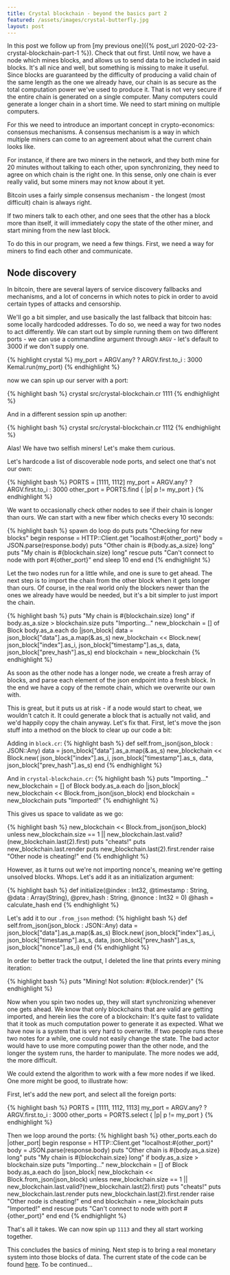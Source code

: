 ```yaml
---
title: Crystal blockchain - beyond the basics part 2
featured: /assets/images/crystal-butterfly.jpg
layout: post
---
```


In this post we follow up from [my previous one]({% post_url 2020-02-23-crystal-blockchain-part-1 %}). Check that out first. Until now, we
have a node which mines blocks, and allows us to send data to be included in
said blocks. It's all nice and well, but something is missing to make it useful.
Since blocks are guaranteed by the difficulty of producing a valid chain of the
same length as the one we already have, our chain is as secure as the total
computation power we've used to produce it. That is not very secure if the
entire chain is generated on a single computer. Many computers could generate a
longer chain in a short time. We need to start mining on multiple computers.

For this we need to introduce an important concept in crypto-economics:
consensus mechanisms. A consensus mechanism is a way in which multiple miners
can come to an agreement about what the current chain looks like.

For instance, if there are two miners in the network, and they both mine for 20
minutes without talking to each other, upon synchronizing, they need to agree on
which chain is the right one. In this sense, only one chain is ever really
valid, but some miners may not know about it yet.

Bitcoin uses a fairly simple consensus mechanism - the longest (most difficult)
chain is always right.

If two miners talk to each other, and one sees that the other has a block more
than itself, it will immediately copy the state of the other miner, and start
mining from the new last block.

To do this in our program, we need a few things. First, we need a way for miners
to find each other and communicate.

## Node discovery

In bitcoin, there are several layers of service discovery fallbacks and
mechanisms, and a lot of concerns in which notes to pick in order to avoid
certain types of attacks and censorship. 

We'll go a bit simpler, and use basically the last fallback that bitcoin has:
some locally hardcoded addresses. To do so, we need a way for two nodes to act
differently. We can start out by simple running them on two different ports - we
can use a commandline argument through `ARGV` - let's default to 3000 if we
don't supply one.


{% highlight crystal %} my_port = ARGV.any? ? ARGV.first.to_i : 3000
Kemal.run(my_port) {% endhighlight %}

now we can spin up our server with a port:

{% highlight bash %} crystal src/crystal-blockchain.cr 1111 {% endhighlight %}

And in a different session spin up another:

{% highlight bash %} crystal src/crystal-blockchain.cr 1112 {% endhighlight %}

Alas! We have two selfish miners! Let's make them curious.

Let's hardcode a list of discoverable node ports, and select one that's not our
own:

{% highlight bash %} PORTS = [1111, 1112] my_port = ARGV.any? ? ARGV.first.to_i
: 3000 other_port = PORTS.find { |p| p != my_port } {% endhighlight %}

We want to occasionally check other nodes to see if their chain is longer than
ours. We can start with a new fiber which checks every 10 seconds:

{% highlight bash %} spawn do loop do puts puts "Checking for new blocks" begin
response = HTTP::Client.get "localhost:#{other_port}" body =
JSON.parse(response.body) puts "Other chain is #{body.as_a.size} long" puts "My
chain is #{blockchain.size} long" rescue puts "Can't connect to node with port
#{other_port}" end sleep 10 end end {% endhighlight %}

Let the two nodes run for a little while, and one is sure to get ahead.  The
next step is to import the chain from the other block when it gets longer than
ours. Of course, in the real world only the blockers newer than the ones we
already have would be needed, but it's a bit simpler to just import the chain.

{% highlight bash %} puts "My chain is #{blockchain.size} long" if
body.as_a.size > blockchain.size puts "Importing..." new_blockchain = [] of
Block body.as_a.each do |json_block| data = json_block["data"].as_a.map(&.as_s)
new_blockchain << Block.new( json_block["index"].as_i,
json_block["timestamp"].as_s, data, json_block["prev_hash"].as_s) end blockchain
= new_blockchain {% endhighlight %}

As soon as the other node has a longer node, we create a fresh array of blocks,
and parse each element of the json endpoint into a fresh block. In the end we
have a copy of the remote chain, which we overwrite our own with.

This is great, but it puts us at risk - if a node would start to cheat, we
wouldn't catch it. It could generate a block that is actually not valid, and
we'd happily copy the chain anyway. Let's fix that. First, let's move the json
stuff into a method on the block to clear up our code a bit:

Adding in `block.cr`: {% highlight bash %} def self.from_json(json_block :
JSON::Any) data = json_block["data"].as_a.map(&.as_s) new_blockchain <<
Block.new( json_block["index"].as_i, json_block["timestamp"].as_s, data,
json_block["prev_hash"].as_s) end {% endhighlight %}

And in `crystal-blockchain.cr`: {% highlight bash %} puts "Importing..."
new_blockchain = [] of Block body.as_a.each do |json_block| new_blockchain <<
Block.from_json(json_block) end blockchain = new_blockchain puts "Imported!" {%
endhighlight %}

This gives us space to validate as we go:

{% highlight bash %} new_blockchain << Block.from_json(json_block) unless
new_blockchain.size == 1 ||
new_blockchain.last.valid?(new_blockchain.last(2).first) puts "cheats!" puts
new_blockchain.last.render puts new_blockchain.last(2).first.render raise "Other
node is cheating!" end {% endhighlight %}

However, as it turns out we're not importing nonce's, meaning we're getting
unsolved blocks. Whops. Let's add it as an initialization argument:

{% highlight bash %} def initialize(@index : Int32, @timestamp : String, @data :
Array(String), @prev_hash : String, @nonce : Int32 = 0) @hash = calculate_hash
end {% endhighlight %}

Let's add it to our `.from_json` method: {% highlight bash %} def
self.from_json(json_block : JSON::Any) data =
json_block["data"].as_a.map(&.as_s) Block.new( json_block["index"].as_i,
json_block["timestamp"].as_s, data, json_block["prev_hash"].as_s,
json_block["nonce"].as_i) end {% endhighlight %}

In order to better track the output, I deleted the line that prints every mining
iteration:

{% highlight bash %} puts "Mining! Not solution: #{block.render}" {%
endhighlight %}

Now when you spin two nodes up, they will start synchronizing whenever one gets
ahead. We know that only blockchains that are valid are getting imported, and
herein lies the core of a blockchain: It's quite fast to validate that it took
as much computation power to generate it as expected. What we have now is a
system that is very hard to overwrite. If two people runs these two notes for a
while, one could not easily change the state. The bad actor would have to use
more computing power than the other node, and the longer the system runs, the
harder to manipulate. The more nodes we add, the more difficult.

We could extend the algorithm to work with a few more nodes if we liked. One
more might be good, to illustrate how:

First, let's add the new port, and select all the foreign ports:


{% highlight bash %} PORTS = [1111, 1112, 1113] my_port = ARGV.any? ?
ARGV.first.to_i : 3000 other_ports = PORTS.select { |p| p != my_port } {%
endhighlight %}

Then we loop around the ports: {% highlight bash %} other_ports.each do
|other_port| begin response = HTTP::Client.get "localhost:#{other_port}" body =
JSON.parse(response.body) puts "Other chain is #{body.as_a.size} long" puts "My
chain is #{blockchain.size} long" if body.as_a.size > blockchain.size puts
"Importing..." new_blockchain = [] of Block body.as_a.each do |json_block|
new_blockchain << Block.from_json(json_block) unless new_blockchain.size == 1 ||
new_blockchain.last.valid?(new_blockchain.last(2).first) puts "cheats!" puts
new_blockchain.last.render puts new_blockchain.last(2).first.render raise "Other
node is cheating!" end end blockchain = new_blockchain puts "Imported!" end
rescue puts "Can't connect to node with port #{other_port}" end end {%
endhighlight %}

That's all it takes. We can now spin up `1113` and they all start working
together.

This concludes the basics of mining. Next step is to bring a real monetary
system into those blocks of data. The current state of the code can be found
[here](https://github.com/kholbekj/derpchain/tree/0d4b45d88885d3cda53fd2db466a20224523b67a). To be continued...
